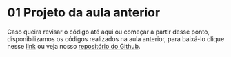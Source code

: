 # 01 Projeto da aula anterior

Caso queira revisar o código até aqui ou começar a partir desse ponto, disponibilizamos os códigos realizados na aula anterior, para baixá-lo clique nesse [link](https://github.com/alura-cursos/3413-jornada-milhas/archive/refs/heads/aula-1.zip) ou veja nosso [repositório do Github](https://github.com/alura-cursos/3413-jornada-milhas/tree/aula-1).